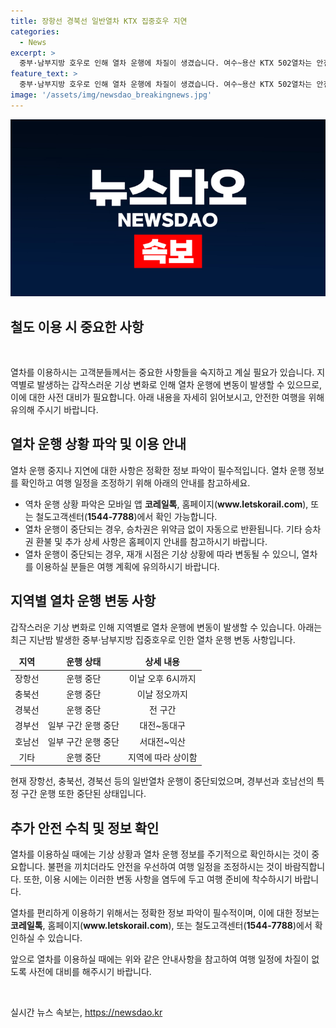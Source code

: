 ```yaml
---
title: 장항선 경북선 일반열차 KTX 집중호우 지연
categories:
  - News
excerpt: >
  중부·남부지방 호우로 인해 열차 운행에 차질이 생겼습니다. 여수~용산 KTX 502열차는 안전 점검 후 270분 지연됐고, 총 40대의 KTX와 16대의 일반열차가 20∼100분 지연됐습니다. 중단된 열차 승차권은 위약금 없이 자동으로 반환되며, 운행 재개는 기상 상황에 따라 변동될 수 있습니다. 여행객은 코레일톡, 홈페이지, 철도고객센터를 통해 열차 운행 상황을 확인할 수 있습니다. (150자)
feature_text: >
  중부·남부지방 호우로 인해 열차 운행에 차질이 생겼습니다. 여수~용산 KTX 502열차는 안전 점검 후 270분 지연됐고, 총 40대의 KTX와 16대의 일반열차가 20∼100분 지연됐습니다. 중단된 열차 승차권은 위약금 없이 자동으로 반환되며, 운행 재개는 기상 상황에 따라 변동될 수 있습니다. 여행객은 코레일톡, 홈페이지, 철도고객센터를 통해 열차 운행 상황을 확인할 수 있습니다. (150자)
image: '/assets/img/newsdao_breakingnews.jpg'
---
```


<p><img src="/assets/img/newsdao_breakingnews.jpg" alt="firstkoreanews 속보" /></p>

<h2>철도 이용 시 중요한 사항</h2>

<p data-ke-size="size16">&#160;</p>

<p>열차를 이용하시는 고객분들께서는 중요한 사항들을 숙지하고 계실 필요가 있습니다. 지역별로 발생하는 갑작스러운 기상 변화로 인해 열차 운행에 변동이 발생할 수 있으므로, 이에 대한 사전 대비가 필요합니다. 아래 내용을 자세히 읽어보시고, 안전한 여행을 위해 유의해 주시기 바랍니다.</p>

<h2 data-ke-size="size26">열차 운행 상황 파악 및 이용 안내</h2>

<p>열차 운행 중지나 지연에 대한 사항은 정확한 정보 파악이 필수적입니다. 열차 운행 정보를 확인하고 여행 일정을 조정하기 위해 아래의 안내를 참고하세요.</p>

<ul>
<li>역차 운행 상황 파악은 모바일 앱 <b>코레일톡</b>, 홈페이지(<b>www.letskorail.com</b>), 또는 철도고객센터(<b>1544-7788</b>)에서 확인 가능합니다.</li>
<li>열차 운행이 중단되는 경우, 승차권은 위약금 없이 자동으로 반환됩니다. 기타 승차권 환불 및 추가 상세 사항은 홈페이지 안내를 참고하시기 바랍니다.</li>
<li>열차 운행이 중단되는 경우, 재개 시점은 기상 상황에 따라 변동될 수 있으니, 열차를 이용하실 분들은 여행 계획에 유의하시기 바랍니다.</li>
</ul>

<h2 data-ke-size="size26">지역별 열차 운행 변동 사항</h2>

<p>갑작스러운 기상 변화로 인해 지역별로 열차 운행에 변동이 발생할 수 있습니다. 아래는 최근 지난밤 발생한 중부·남부지방 집중호우로 인한 열차 운행 변동 사항입니다.</p>

<table>
<thead>
<tr>
<td style="text-align: center;"><b>지역</b></td>
<td style="text-align: center;"><b>운행 상태</b></td>
<td style="text-align: center;"><b>상세 내용</b></td>
</tr>
</thead>
<tbody>
<tr>
<td style="text-align: center;">장항선</td>
<td style="text-align: center;">운행 중단</td>
<td style="text-align: center;">이날 오후 6시까지</td>
</tr>
<tr>
<td style="text-align: center;">충북선</td>
<td style="text-align: center;">운행 중단</td>
<td style="text-align: center;">이날 정오까지</td>
</tr>
<tr>
<td style="text-align: center;">경북선</td>
<td style="text-align: center;">운행 중단</td>
<td style="text-align: center;">전 구간</td>
</tr>
<tr>
<td style="text-align: center;">경부선</td>
<td style="text-align: center;">일부 구간 운행 중단</td>
<td style="text-align: center;">대전~동대구</td>
</tr>
<tr>
<td style="text-align: center;">호남선</td>
<td style="text-align: center;">일부 구간 운행 중단</td>
<td style="text-align: center;">서대전~익산</td>
</tr>
<tr>
<td style="text-align: center;">기타</td>
<td style="text-align: center;">운행 중단</td>
<td style="text-align: center;">지역에 따라 상이함</td>
</tr>
</tbody>
</table>

<p>현재 장항선, 충북선, 경북선 등의 일반열차 운행이 중단되었으며, 경부선과 호남선의 특정 구간 운행 또한 중단된 상태입니다.</p>

<h2 data-ke-size="size26">추가 안전 수칙 및 정보 확인</h2>

<p>열차를 이용하실 때에는 기상 상황과 열차 운행 정보를 주기적으로 확인하시는 것이 중요합니다. 불편을 끼치더라도 안전을 우선하여 여행 일정을 조정하시는 것이 바람직합니다. 또한, 이용 시에는 이러한 변동 사항을 염두에 두고 여행 준비에 착수하시기 바랍니다.</p>

<p>열차를 편리하게 이용하기 위해서는 정확한 정보 파악이 필수적이며, 이에 대한 정보는 <b>코레일톡</b>, 홈페이지(<b>www.letskorail.com</b>), 또는 철도고객센터(<b>1544-7788</b>)에서 확인하실 수 있습니다.</p>

<p>앞으로 열차를 이용하실 때에는 위와 같은 안내사항을 참고하여 여행 일정에 차질이 없도록 사전에 대비를 해주시기 바랍니다.</p>

<p data-ke-size="size16">&nbsp;</p>
실시간 뉴스 속보는, <a href="https://newsdao.kr" rel="dofollow">https://newsdao.kr</a>


